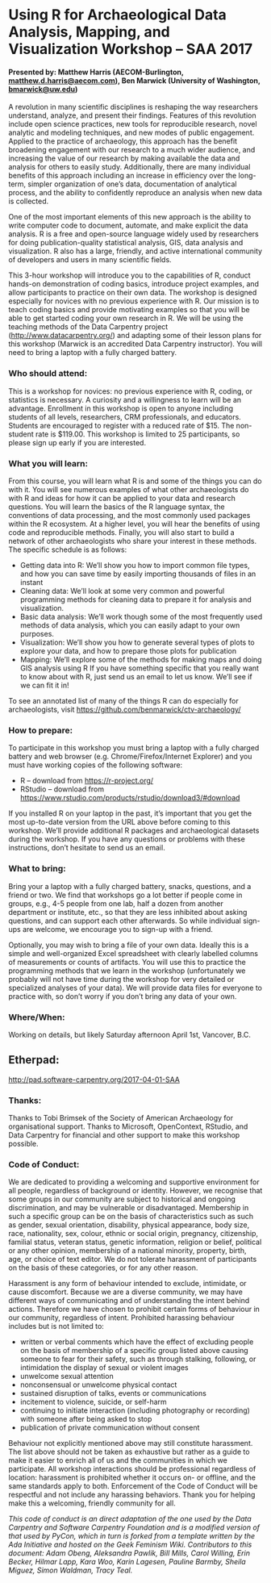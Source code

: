 # Using R for Archaeological Data Analysis, Mapping, and Visualization Workshop – SAA 2017
#### Presented by: Matthew Harris (AECOM-Burlington, matthew.d.harris@aecom.com), Ben Marwick (University of Washington, bmarwick@uw.edu)

A revolution in many scientific disciplines is reshaping the way researchers understand, analyze, and present their findings.  Features of this revolution include open science practices, new tools for reproducible research, novel analytic and modeling techniques, and new modes of public engagement. Applied to the practice of archaeology, this approach has the benefit broadening engagement with our research to a much wider audience, and increasing the value of our research by making available the data and analysis for others to easily study. Additionally, there are many individual benefits of this approach including an increase in efficiency over the long-term, simpler organization of one’s data, documentation of analytical process, and the ability to confidently reproduce an analysis when new data is collected.  

One of the most important elements of this new approach is the ability to write computer code to document, automate, and make explicit the data analysis. R is a free and open-source language widely used by researchers for doing publication-quality statistical analysis, GIS, data analysis and visualization.  R also has a large, friendly, and active international community of developers and users in many scientific fields. 

This 3-hour workshop will introduce you to the capabilities of R, conduct hands-on demonstration of coding basics, introduce project examples, and allow participants to practice on their own data. The workshop is designed especially for novices with no previous experience with R. Our mission is to teach coding basics and provide motivating examples so that you will be able to get started coding your own research in R. We will be using the teaching methods of the Data Carpentry project (http://www.datacarpentry.org/) and adapting some of their lesson plans for this workshop (Marwick is an accredited Data Carpentry instructor).  You will need to bring a laptop with a fully charged battery. 

### Who should attend: 
This is a workshop for novices: no previous experience with R, coding, or statistics is necessary. A curiosity and a willingness to learn will be an advantage. Enrollment in this workshop is open to anyone including students of all levels, researchers, CRM professionals, and educators.  Students are encouraged to register with a reduced rate of $15. The non-student rate is $119.00. This workshop is limited to 25 participants, so please sign up early if you are interested.

### What you will learn:
From this course, you will learn what R is and some of the things you can do with it.  You will see numerous examples of what other archaeologists do with R and ideas for how it can be applied to your data and research questions.  You will learn the basics of the R language syntax, the conventions of data processing, and the most commonly used packages within the R ecosystem.  At a higher level, you will hear the benefits of using code and reproducible methods. Finally, you will also start to build a network of other archaeologists who share your interest in these methods. The specific schedule is as follows:

* Getting data into R: We’ll show you how to import common file types, and how you can save time by easily importing thousands of files in an instant
* Cleaning data: We’ll look at some very common and powerful programming methods for cleaning data to prepare it for analysis and visualization. 
* Basic data analysis: We’ll work though some of the most frequently used methods of data analysis, which you can easily adapt to your own purposes. 
* Visualization: We’ll show you how to generate several types of plots to explore your data, and how to prepare those plots for publication
*	Mapping: We’ll explore some of the methods for making maps and doing GIS analysis using R
If you have something specific that you really want to know about with R, just send us an email to let us know. We’ll see if we can fit it in! 

To see an annotated list of many of the things R can do especially for archaeologists, visit https://github.com/benmarwick/ctv-archaeology/ 

### How to prepare:
To participate in this workshop you must bring a laptop with a fully charged battery and web browser (e.g. Chrome/Firefox/Internet Explorer) and you must have working copies of the following software:
*	R – download from https://r-project.org/
*	RStudio – download from https://www.rstudio.com/products/rstudio/download3/#download

If you installed R on your laptop in the past, it’s important that you get the most up-to-date version from the URL above before coming to this workshop. We’ll provide additional R packages and archaeological datasets during the workshop. If you have any questions or problems with these instructions, don’t hesitate to send us an email.  

### What to bring:
  Bring your a laptop with a fully charged battery, snacks, questions, and a friend or two. We find that workshops go a lot better if people come in groups, e.g., 4-5 people from one lab, half a dozen from another department or institute, etc., so that they are less inhibited about asking questions, and can support each other afterwards. So while individual sign-ups are welcome, we encourage you to sign-up with a friend.
  
Optionally, you may wish to bring a file of your own data. Ideally this is a simple and well-organized Excel spreadsheet with clearly labelled columns of measurements or counts of artifacts. You will use this to practice the programming methods that we learn in the workshop (unfortunately we probably will not have time during the workshop for very detailed or specialized analyses of your data). We will provide data files for everyone to practice with, so don’t worry if you don’t bring any data of your own. 

### Where/When:
Working on details, but likely Saturday afternoon April 1st, Vancover, B.C.

## Etherpad:
http://pad.software-carpentry.org/2017-04-01-SAA

### Thanks:
Thanks to Tobi Brimsek of the Society of American Archaeology for organisational support. Thanks to Microsoft, OpenContext, RStudio, and Data Carpentry for financial and other support to make this workshop possible. 

### Code of Conduct:
We are dedicated to providing a welcoming and supportive environment for all people, regardless of background or identity. However, we recognise that some groups in our community are subject to historical and ongoing discrimination, and may be vulnerable or disadvantaged. Membership in such a specific group can be on the basis of characteristics such as such as gender, sexual orientation, disability, physical appearance, body size, race, nationality, sex, colour, ethnic or social origin, pregnancy, citizenship, familial status, veteran status, genetic information, religion or belief, political or any other opinion, membership of a national minority, property, birth, age, or choice of text editor. We do not tolerate harassment of participants on the basis of these categories, or for any other reason.

Harassment is any form of behaviour intended to exclude, intimidate, or cause discomfort. Because we are a diverse community, we may have different ways of communicating and of understanding the intent behind actions. Therefore we have chosen to prohibit certain forms of behaviour in our community, regardless of intent. Prohibited harassing behaviour includes but is not limited to:

* written or verbal comments which have the effect of excluding people on the basis of membership of a specific group listed above
causing someone to fear for their safety, such as through stalking, following, or intimidation
the display of sexual or violent images
* unwelcome sexual attention
* nonconsensual or unwelcome physical contact
* sustained disruption of talks, events or communications
* incitement to violence, suicide, or self-harm
* continuing to initiate interaction (including photography or recording) with someone after being asked to stop
* publication of private communication without consent

Behaviour not explicitly mentioned above may still constitute harassment. The list above should not be taken as exhaustive but rather as a guide to make it easier to enrich all of us and the communities in which we participate. All workshop interactions should be professional regardless of location: harassment is prohibited whether it occurs on- or offline, and the same standards apply to both.
Enforcement of the Code of Conduct will be respectful and not include any harassing behaviors.
Thank you for helping make this a welcoming, friendly community for all.

*This code of conduct is an direct adaptation of the one used by the Data Carpentry and Software Carpentry Foundation and is a modified version of that used by PyCon, which in turn is forked from a template written by the Ada Initiative and hosted on the Geek Feminism Wiki. Contributors to this document: Adam Obeng, Aleksandra Pawlik, Bill Mills, Carol Willing, Erin Becker, Hilmar Lapp, Kara Woo, Karin Lagesen, Pauline Barmby, Sheila Miguez, Simon Waldman, Tracy Teal.*
 
